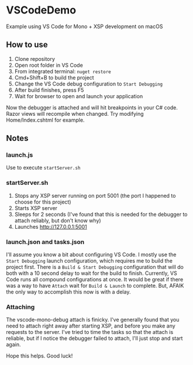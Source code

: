 # VSCodeDemo
Example using VS Code for Mono + XSP development on macOS

## How to use

1. Clone repository
2. Open root folder in VS Code
3. From integrated terminal: `nuget restore`
4. Cmd+Shift+B to build the project
5. Change the VS Code debug configuration to `Start Debugging`
6. After build finishes, press F5
7. Wait for browser to open and launch your application

Now the debugger is attached and will hit breakpoints in your C# code. Razor views will recompile when changed. Try modifying Home/Index.cshtml for example.

## Notes

### launch.js
Use to execute `startServer.sh`

### startServer.sh
1. Stops any XSP server running on port 5001 (the port I happened to choose for this project)
2. Starts XSP server
3. Sleeps for 2 seconds (I've found that this is needed for the debugger to attach reliably, but don't know why)
4. Launches http://127.0.0.1:5001

### launch.json and tasks.json
I'll assume you know a bit about configuring VS Code. I mostly use the `Start Debugging` launch configuration, which requires me to build the project first. There is a `Build & Start Debugging` configuration that will do both with a 10 second delay to wait for the build to finish. Currently, VS Code runs all compound configurations at once. It would be great if there was a way to have `Attach` wait for `Build & Launch` to complete. But, AFAIK the only way to accomplish this now is with a delay.

### Attaching
The vscode-mono-debug attach is finicky. I've generally found that you need to attach right away after starting XSP, and before you make any requests to the server. I've tried to time the tasks so that the attach is reliable, but if I notice the debugger failed to attach, I'll just stop and start again.

Hope this helps. Good luck!
